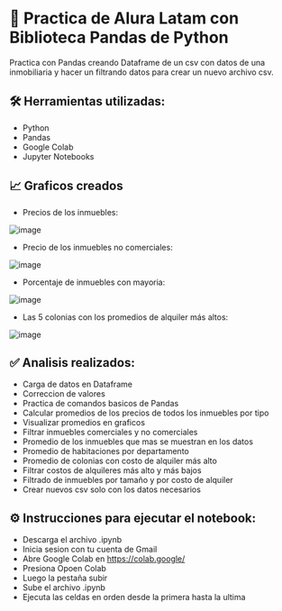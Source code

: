 # 📌 Practica de Alura Latam con Biblioteca Pandas de Python
Practica con Pandas creando Dataframe de un csv con datos de una inmobiliaria y hacer un filtrando datos para crear un nuevo archivo csv.

## 🛠️ Herramientas utilizadas:

- Python
- Pandas
- Google Colab
- Jupyter Notebooks

## 📈 Graficos creados 

- Precios de los inmuebles:

![image](https://github.com/user-attachments/assets/94cb2e90-6c40-48fd-a975-0ff0f0ef9355)

- Precio de los inmuebles no comerciales:

![image](https://github.com/user-attachments/assets/3f491443-c54b-4372-8038-01b115974de2)

- Porcentaje de inmuebles con mayoria:

![image](https://github.com/user-attachments/assets/5569804a-b1d6-49b1-ba82-a596b2aec15d)

- Las 5 colonias con los promedios de alquiler más altos:

![image](https://github.com/user-attachments/assets/5c477055-bb19-4d41-b554-ec3bb78a8f74)

## ✅ Analisis realizados:

- Carga de datos en Dataframe
- Correccion de valores
- Practica de comandos basicos de Pandas
- Calcular promedios de los precios de todos los inmuebles por tipo
- Visualizar promedios en graficos
- Filtrar inmuebles comerciales y no comerciales
- Promedio de los inmuebles que mas se muestran en los datos
- Promedio de habitaciones por departamento
- Promedio de colonias con costo de alquiler más alto
- Filtrar costos de alquileres más alto y más bajos
- Filtrado de inmuebles por tamaño y por costo de alquiler
- Crear nuevos csv solo con los datos necesarios

## ⚙️ Instrucciones para ejecutar el notebook:

- Descarga el archivo .ipynb
- Inicia sesion con tu cuenta de Gmail
- Abre Google Colab en https://colab.google/
- Presiona Opoen Colab
- Luego la pestaña subir
- Sube el archivo .ipynb
- Ejecuta las celdas en orden desde la primera hasta la ultima

